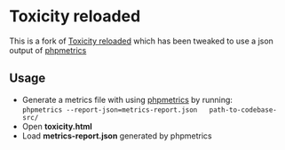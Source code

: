 # Toxicity reloaded

This is a fork of  [Toxicity reloaded][1] which has been tweaked to use a json output of [phpmetrics][2]

## Usage

* Generate a metrics file with using [phpmetrics][2] by running:<br>
`phpmetrics --report-json=metrics-report.json   path-to-codebase-src/`
* Open **toxicity.html**
* Load **metrics-report.json** generated by phpmetrics


[1]: https://github.com/softvis/toxicity-reloaded
[2]: https://phpmetrics.org/
[3]: https://sourceforge.net/projects/checkstyle/files/checkstyle/

